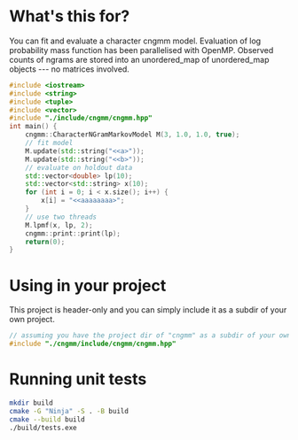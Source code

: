 # What's this for?

You can fit and evaluate a character cngmm model. Evaluation of
log probability mass function has been parallelised with OpenMP.
Observed counts of ngrams are stored into an unordered_map of
unordered_map objects --- no matrices involved.

```c++
#include <iostream>
#include <string>
#include <tuple>
#include <vector>
#include "./include/cngmm/cngmm.hpp"
int main() {
    cngmm::CharacterNGramMarkovModel M(3, 1.0, 1.0, true);
    // fit model
    M.update(std::string("<<a>"));
    M.update(std::string("<<b>"));
    // evaluate on holdout data
    std::vector<double> lp(10);
    std::vector<std::string> x(10);
    for (int i = 0; i < x.size(); i++) {
        x[i] = "<<aaaaaaaa>";
    }
    // use two threads
    M.lpmf(x, lp, 2);
    cngmm::print::print(lp);
    return(0);
}
```

# Using in your project

This project is header-only and you can simply include it as a subdir of your
own project.

```c++
// assuming you have the project dir of "cngmm" as a subdir of your own project
#include "./cngmm/include/cngmm/cngmm.hpp"
```

# Running unit tests

```sh
mkdir build
cmake -G "Ninja" -S . -B build
cmake --build build
./build/tests.exe
```